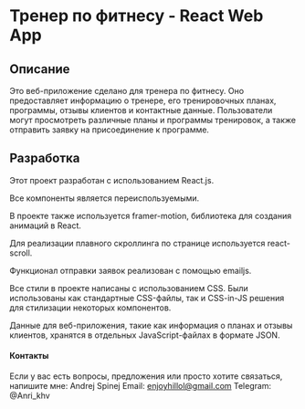# Тренер по фитнесу - React Web App

## Описание

Это веб-приложение сделано для тренера по фитнесу. Оно предоставляет информацию о тренере, его тренировочных планах, программы, отзывы клиентов и контактные данные. Пользователи могут просмотреть различные планы и программы тренировок, а также отправить заявку на присоединение к программе.

## Разработка

Этот проект разработан с использованием React.js.

Все компоненты является переиспользуемыми.

В проекте также используется framer-motion, библиотека для создания анимаций в React.

Для реализации плавного скроллинга по странице используется react-scroll.

Функционал отправки заявок реализован с помощью emailjs.

Все стили в проекте написаны с использованием CSS. Были использованы как стандартные CSS-файлы, так и CSS-in-JS решения для стилизации некоторых компонентов.

Данные для веб-приложения, такие как информация о планах и отзывы клиентов, хранятся в отдельных JavaScript-файлах в формате JSON.

#### Контакты

Если у вас есть вопросы, предложения или просто хотите связаться, напишите мне:
Andrej Spinej
Email: enjoyhillol@gmail.com
Telegram: @Anri_khv
